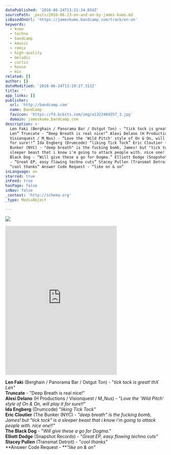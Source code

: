 ```yaml
---
datePublished: '2016-06-24T13:21:34.854Z'
sourcePath: _posts/2016-06-23-on-and-on-by-james-kumo.md
isBasedOnUrl: 'https://jameskumo.bandcamp.com/track/on-on'
keywords:
  - kumo
  - techno
  - bandcamp
  - kmusic
  - remix
  - high-quality
  - melodic
  - curtin
  - house
  - mix
related: []
author: []
dateModified: '2016-06-24T13:19:27.313Z'
title: ''
app_links: []
publisher:
  url: 'http://bandcamp.com'
  name: BandCamp
  favicon: 'https://f4.bcbits.com/img/a1322404557_3.jpg'
  domain: jameskumo.bandcamp.com
description: >-
  Len Faki (Berghain / Panorama Bar / Ostgut Ton) - “tick tock is great! thX
  Len” Truncate - “Deep Breath is real nice!” Alexi Delano (H Productions /
  Visionquest / M_Nus) - “Love the 'Wild Pitch' style of On & On, will play it
  for sure!!” Ida Engberg (Drumcode) “liking Tick Tock” Eric Cloutier (The
  Bunker (NYC) - "deep breath" is the fucking bomb, James! but "tick tock" is a
  sleeper beast that i know i'm going to attack people with. nice one!!” The
  Black Dog - “Will give these a go for Dogma.” Elliott Dodge (Snapshot Records)
  - “Great EP, easy flowing techno cuts” Stacey Pullen (Transmat Detroit) -
  “cool thanks” Answer Code Request - “like on & on”
inLanguage: en
starred: true
inFeed: true
hasPage: false
inNav: false
_context: 'http://schema.org'
_type: MediaObject

---
```

![](https://the-grid-user-content.s3-us-west-2.amazonaws.com/6c60576a-806d-452e-ae1e-23f01b41f046.jpg)

<iframe src="https://cdn.embedly.com/widgets/media.html?src=https%3A%2F%2Fbandcamp.com%2FEmbeddedPlayer%2Fv%3D2%2Ftrack%3D1455891204%2Fsize%3Dlarge%2Flinkcol%3D0084B4%2Fnotracklist%3Dtrue%2Ftwittercard%3Dtrue%2F&amp;url=https%3A%2F%2Fjameskumo.bandcamp.com%2Ftrack%2Fon-on&amp;image=https%3A%2F%2Ff4.bcbits.com%2Fimg%2Fa1322404557_5.jpg&amp;key=b7d04c9b404c499eba89ee7072e1c4f7&amp;type=text%2Fhtml&amp;schema=bandcamp" width="350" height="467" scrolling="no" frameborder="0" allowfullscreen="" style=""></iframe>

**Len Faki** (Berghain / Panorama Bar / Ostgut Ton) - "_tick tock is great! thX Len"_  
**Truncate** - "Deep Breath is real nice!"  
**Alexi Delano** (H Productions / Visionquest / M\_Nus) - "_Love the 'Wild Pitch' style of On & On, will play it for sure!!"_  
**Ida Engberg** (Drumcode) "_liking Tick Tock"_  
**Eric Cloutier** (The Bunker (NYC) - _"deep breath" is the fucking bomb, James! but "tick tock" is a sleeper beast that i know i'm going to attack people with. nice one!!"_  
**The Black Dog** - "_Will give these a go for Dogma."_  
**Elliott Dodge** (Snapshot Records) - "_Great EP, easy flowing techno cuts"_  
**Stacey Pullen** (Transmat Detroit) - "_cool thanks"_  
**Answer Code Request - **_"like on & on"_